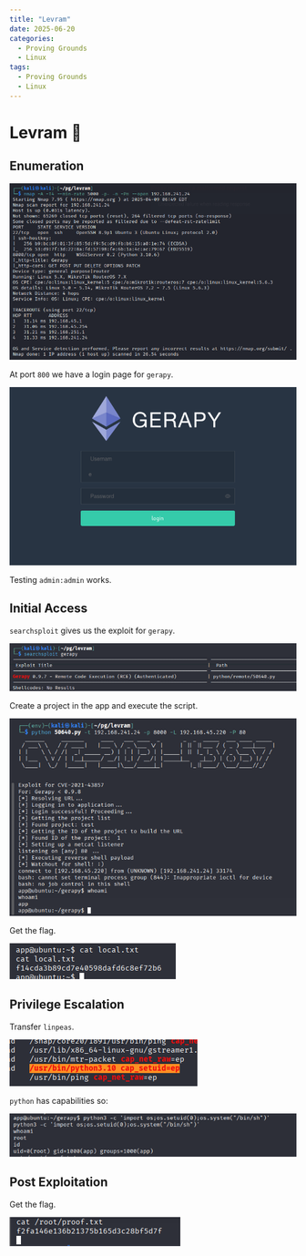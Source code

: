 ```yaml
---
title: "Levram"
date: 2025-06-20
categories:
  - Proving Grounds
  - Linux
tags:
  - Proving Grounds
  - Linux
---
```


# Levram 🔹
<!-- more -->

## Enumeration

![](../assets/Pasted%20image%2020250409125010.png)

At port `800` we have a login page for `gerapy`.

![](../assets/Pasted%20image%2020250409125439.png)

Testing `admin:admin` works.

## Initial Access

`searchsploit` gives us the exploit for `gerapy`.

![](../assets/Pasted%20image%2020250409132207.png)

Create a project in the app and execute the script.

![](../assets/Pasted%20image%2020250409132302.png)

Get the flag.

![](../assets/Pasted%20image%2020250409132347.png)

## Privilege Escalation

Transfer `linpeas`.

![](../assets/Pasted%20image%2020250409134755.png)

`python` has capabilities so:

![](../assets/Pasted%20image%2020250409134814.png)

## Post Exploitation

Get the flag.

![](../assets/Pasted%20image%2020250409134825.png)
